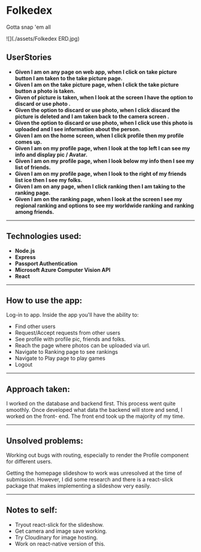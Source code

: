 # Folkedex
Gotta snap 'em all

![](./assets/Folkedex ERD.jpg) 

## UserStories
* **Given I am on any page on web app, when I click on take picture button I am taken to the take picture page.**
* **Given I am on the take picture page, when I click the take picture button a photo is taken.**
* **Given of picture is taken, when I look at the screen I have the option to discard or use photo .**
* **Given the option to discard or use photo, when I click discard the picture is deleted and I am taken back to the camera screen .**
* **Given the option to discard or use photo, when I click use this photo is uploaded and I see information about the person.**
* **Given I am on the home screen, when I click profile then my profile comes up.**
* **Given I am on my profile page, when I look at the top left I can see my info and display pic / Avatar.**
* **Given I am on my profile page, when I look below my info then I see my list of friends.**
* **Given I am on my profile page, when I look to the right of my friends list ice then I see my folks.**
* **Given I am on any page, when I click ranking then I am taking to the ranking page.**
* **Given I am on the ranking page, when I look at the screen I see my regional ranking and options to see my worldwide ranking and ranking among friends.**


---

## Technologies used:
* **Node.js**
* **Express**
* **Passport Authentication**
* **Microsoft Azure Computer Vision API**
* **React**

---

## How to use the app:
Log-in to app.
Inside the app you'll have the ability to:
  - Find other users
  - Request/Accept requests from other users
  - See profile with profile pic, friends and folks.
  - Reach the page where photos can be uploaded via url.
  - Navigate to Ranking page to see rankings
  - Navigate to Play page to play games
  - Logout

---

## Approach taken:
I worked on the database and backend first. This process went quite smoothly.
Once developed what data the backend will store and send, I worked on the front-
end. The front end took up the majority of my time.

---

## Unsolved problems:
Working out bugs with routing, especially to render the Profile component for
different users.

Getting the homepage slideshow to work was unresolved at the time of submission.
However, I did some research and there is a react-slick package that makes
implementing a slideshow very easily.

---

## Notes to self:
* Tryout react-slick for the slideshow.
* Get camera and image save working.
* Try Cloudinary for image hosting.
* Work on react-native version of this.
